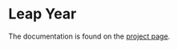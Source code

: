 # Leap Year

The documentation is found on the [project page](https://java-dojo.github.io/leap-year).
